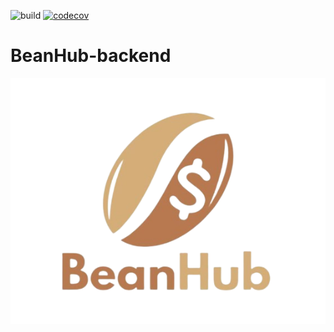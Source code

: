 ![build](https://github.com/Ibrahim-Haroon/BeanHub-backend/actions/workflows/unit-test.yml/badge.svg)
[![codecov](https://codecov.io/gh/Ibrahim-Haroon/BeanHub-backend/branch/main/graph/badge.svg?token=CF1SIUBAJV)](https://codecov.io/gh/Ibrahim-Haroon/BeanHub-backend)

# BeanHub-backend
![alt text](other/images/Latest_BeanHubLogo.png "The BeanHub logo, sketched my Shafaat Osmani")

